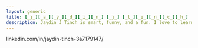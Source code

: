 ```yaml
---
layout: generic
title: [̲̅j̲̅][̲̅a̲̅][̲̅y̲̅][̲̅d̲̅][̲̅i̲̅][̲̅n̲̅] [̲̅j̲̅] [̲̅t̲̅][̲̅i̲̅][̲̅n̲̅][̲̅c̲̅][̲̅h̲̅]
description: Jaydin J Tinch is smart, funny, and a fun. I love to learn and 
---
```


linkedin.com/in/jaydin-tinch-3a7179147/
